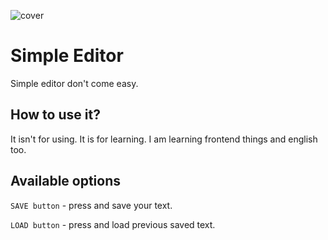 ![cover](https://github.com/piotrGronowski/simple-editor/tree/master/src/assets/img/simpleEditor.jpg?raw=true)

# Simple Editor

Simple editor don't come easy.

## How to use it?

It isn't for using. It is for learning.
I am learning frontend things and english too.

## Available options

`SAVE button` - press and save your text.

`LOAD button` - press and load previous saved text.

